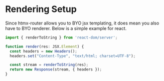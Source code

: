
# Rendering Setup

Since htmx-router allows you to BYO jsx templating, it does mean you also have to BYO renderer. Below is a simple example for react.
```js
import { renderToString } from 'react-dom/server';

function render(res: JSX.Element) {
  const headers = new Headers();
  headers.set("Content-Type", "text/html; charset=UTF-8");

  const stream = renderToString(res);
  return new Response(stream, { headers });
}
```